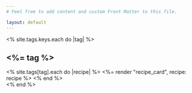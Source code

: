 ```yaml
---
# Feel free to add content and custom Front Matter to this file.

layout: default
---
```


<% site.tags.keys.each do |tag| %>

  <div class="p-6 mb-6">
  <h2 class="text-4xl mb-6 text-yellow-700 text-center"><%= tag %></h2>
  <div class="recipe-list grid sm:grid-cols-2 lg:grid-cols-3 2xl:grid-cols-4 gap-8">
  <% site.tags[tag].each do |recipe| %>
    <%= render "recipe_card", recipe: recipe %>    
    <% end %>
  </div>
  </div>
<% end %>
